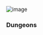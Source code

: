![image](https://user-images.githubusercontent.com/64509045/88960712-c4dd1680-d258-11ea-8edd-1ac8b65f1da3.png)

### Dungeons
